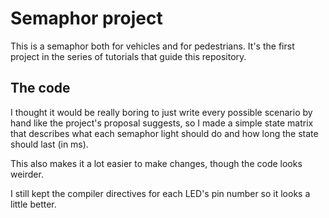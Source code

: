 # Semaphor project
This is a semaphor both for vehicles and for pedestrians. It's the first project in the series of tutorials that guide this repository.
## The code
I thought it would be really boring to just write every possible scenario by hand like the project's proposal suggests, so I made a simple state matrix that describes what each semaphor light should do and how long the state should last (in ms).

This also makes it a lot easier to make changes, though the code looks weirder.

I still kept the compiler directives for each LED's pin number so it looks a little better.
